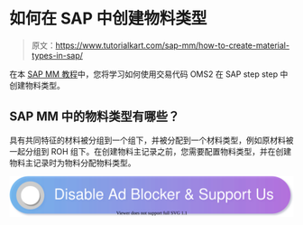# 如何在 SAP 中创建物料类型

> 原文：<https://www.tutorialkart.com/sap-mm/how-to-create-material-types-in-sap/>

在本 [SAP MM 教程](https://www.tutorialkart.com/sap-mm/sap-mm-material-management-training-tutorial/)中，您将学习如何使用交易代码 OMS2 在 SAP step step 中创建物料类型。

## SAP MM 中的物料类型有哪些？

具有共同特征的材料被分组到一个组下，并被分配到一个材料类型，例如原材料被一起分组到 ROH 组下。在创建物料主记录之前，您需要配置物料类型，并在创建物料主记录时为物料分配物料类型。

[![](img/925da31b32d6bc3827932f6c8afb11bb.png)](https://www.tutorialkart.com/)
